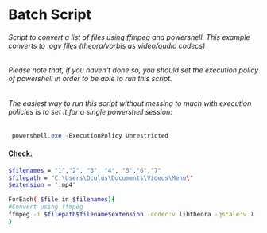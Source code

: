# Batch Script

###### Script to convert a list of files using ffmpeg and powershell. This example converts to .ogv files (theora/vorbis as video/audio codecs)

###### Please note that, if you haven't done so, you should set the execution policy of powershell in order to be able to run this script.

###### The easiest way to run this script without messing to much with execution policies is to set it for a single powershell session:

```powershell
 powershell.exe -ExecutionPolicy Unrestricted
```
#### [Check:](https://docs.microsoft.com/en-us/powershell/module/microsoft.powershell.core/about/about_execution_policies)

```bash
$filenames = "1","2", "3", "4", "5","6","7"
$filepath = "C:\Users\Oculus\Documents\Videos\Menu\"
$extension = ".mp4"
```
```bash
ForEach( $file in $filenames){
#Convert using ffmpeg
ffmpeg -i $filepath$filename$extension -codec:v libtheora -qscale:v 7 -codec:a libvorbis -qscale:a 5 $filepath$file.webm
}
```